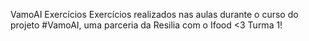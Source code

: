 VamoAI Exercícios
Exercícios realizados nas aulas durante o curso do projeto #VamoAI, uma parceria da Resilia com o Ifood &lt;3 Turma 1!
